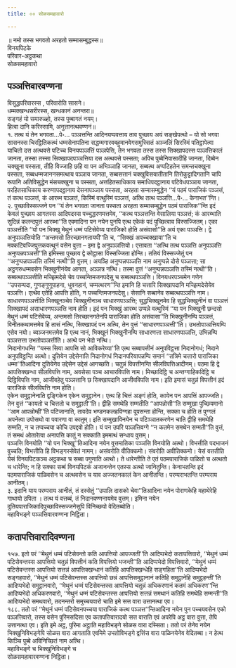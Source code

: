 ```yaml
---
title: ०० सोळसमहावारो

---
```

॥ नमो तस्स भगवतो अरहतो सम्मासम्बुद्धस्स॥  
विनयपिटके  
परिवार-अट्ठकथा  
सोळसमहावारो  


## पञ्ञत्तिवारवण्णना

विसुद्धपरिवारस्स , परिवारोति सासने।  
धम्मक्खन्धसरीरस्स, खन्धकानं अनन्तरा॥  
सङ्गहं यो समारुळ्हो, तस्स पुब्बागतं नयम्।  
हित्वा दानि करिस्सामि, अनुत्तानत्थवण्णनं॥  
१. तत्थ यं तेन भगवता…पे॰… पञ्ञत्तन्ति आदिनयप्पवत्ताय ताव पुच्छाय अयं सङ्खेपत्थो – यो सो भगवा सासनस्स चिरट्ठितिकत्थं धम्मसेनापतिना सद्धम्मगारवबहुमानवेगसमुस्सितं अञ्जलिं सिरस्मिं पतिट्ठापेत्वा याचितो दस अत्थवसे पटिच्च विनयपञ्ञत्तिं पञ्ञपेसि, तेन भगवता तस्स तस्स सिक्खापदस्स पञ्ञत्तिकालं जानता, तस्सा तस्सा सिक्खापदपञ्ञत्तिया दस अत्थवसे पस्सता; अपिच पुब्बेनिवासादीहि जानता, दिब्बेन चक्खुना पस्सता, तीहि विज्जाहि छहि वा पन अभिञ्ञाहि जानता, सब्बत्थ अप्पटिहतेन समन्तचक्खुना पस्सता, सब्बधम्मजाननसमत्थाय पञ्ञाय जानता, सब्बसत्तानं चक्खुविसयातीतानि तिरोकुट्टादिगतानि चापि रूपानि अतिविसुद्धेन मंसचक्खुना च पस्सता, अत्तहितसाधिकाय समाधिपदट्ठानाय पटिवेधपञ्ञाय जानता, परहितसाधिकाय करुणापदट्ठानाय देसनापञ्ञाय पस्सता, अरहता सम्मासम्बुद्धेन ‘‘यं पठमं पाराजिकं पञ्ञत्तं, तं कत्थ पञ्ञत्तं, कं आरब्भ पञ्ञत्तं, किस्मिं वत्थुस्मिं पञ्ञत्तं, अत्थि तत्थ पञ्ञत्ति…पे॰… केनाभत’’न्ति।  
२. पुच्छाविस्सज्जने पन ‘‘यं तेन भगवता जानता पस्सता अरहता सम्मासम्बुद्धेन पठमं पाराजिक’’न्ति इदं केवलं पुच्छाय आगतस्स आदिपदस्स पच्चुद्धरणमत्तमेव, ‘‘कत्थ पञ्ञत्तन्ति वेसालिया पञ्ञत्तं; कं आरब्भाति सुदिन्नं कलन्दपुत्तं आरब्भा’’ति एवमादिना पन नयेन पुनपि एत्थ एकेकं पदं पुच्छित्वाव विस्सज्जितम्। एका पञ्ञत्तीति ‘‘यो पन भिक्खु मेथुनं धम्मं पटिसेवेय्य पाराजिको होति असंवासो’’ति अयं एका पञ्ञत्ति। द्वे अनुपञ्ञत्तियोति ‘‘अन्तमसो तिरच्छानगतायपी’’ति च, ‘‘सिक्खं अपच्चक्खाया’’ति च मक्कटिवज्जिपुत्तकवत्थूनं वसेन वुत्ता – इमा द्वे अनुपञ्ञत्तियो। एत्तावता ‘‘अत्थि तत्थ पञ्ञत्ति अनुपञ्ञत्ति अनुप्पन्नपञ्ञत्ती’’ति इमिस्सा पुच्छाय द्वे कोट्ठासा विस्सज्जिता होन्ति। ततियं विस्सज्जेतुं पन ‘‘अनुप्पन्नपञ्ञत्ति तस्मिं नत्थी’’ति वुत्तम्। अयञ्हि अनुप्पन्नपञ्ञत्ति नाम अनुप्पन्ने दोसे पञ्ञत्ता; सा अट्ठगरुधम्मवसेन भिक्खुनीनंयेव आगता, अञ्ञत्र नत्थि। तस्मा वुत्तं ‘‘अनुप्पन्नपञ्ञत्ति तस्मिं नत्थी’’ति। सब्बत्थपञ्ञत्तीति मज्झिमदेसे चेव पच्चन्तिमजनपदेसु च सब्बत्थपञ्ञत्ति। विनयधरपञ्चमेन गणेन ‘‘उपसम्पदा, गुणङ्गुणूपाहना, धुवनहानं, चम्मत्थरण’’न्ति इमानि हि चत्तारि सिक्खापदानि मज्झिमदेसेयेव पञ्ञत्ति। एत्थेव एतेहि आपत्ति होति, न पच्चन्तिमजनपदेसु। सेसानि सब्बानेव सब्बत्थपञ्ञत्ति नाम।  
साधारणपञ्ञत्तीति भिक्खूनञ्चेव भिक्खुनीनञ्च साधारणपञ्ञत्ति; सुद्धभिक्खूनमेव हि सुद्धभिक्खुनीनं वा पञ्ञत्तं सिक्खापदं असाधारणपञ्ञत्ति नाम होति। इदं पन भिक्खुं आरब्भ उप्पन्ने वत्थुस्मिं ‘‘या पन भिक्खुनी छन्दसो मेथुनं धम्मं पटिसेवेय्य, अन्तमसो तिरच्छानगतेनपि पाराजिका होति असंवासा’’ति भिक्खुनीनम्पि पञ्ञत्तं, विनीतकथामत्तमेव हि तासं नत्थि, सिक्खापदं पन अत्थि, तेन वुत्तं ‘‘साधारणपञ्ञत्ती’’ति। उभतोपञ्ञत्तियम्पि एसेव नयो। ब्यञ्जनमत्तमेव हि एत्थ नानं, भिक्खूनं भिक्खुनीनम्पि साधारणत्ता साधारणपञ्ञत्ति, उभिन्नम्पि पञ्ञत्तत्ता उभतोपञ्ञत्तीति। अत्थे पन भेदो नत्थि।  
निदानोगधन्ति ‘‘यस्स सिया आपत्ति सो आविकरेय्या’’ति एत्थ सब्बापत्तीनं अनुपविट्ठत्ता निदानोगधं; निदाने अनुपविट्ठन्ति अत्थो। दुतियेन उद्देसेनाति निदानोगधं निदानपरियापन्नम्पि समानं ‘‘तत्रिमे चत्तारो पाराजिका धम्मा’’तिआदिना दुतियेनेव उद्देसेन उद्देसं आगच्छति। चतुन्नं विपत्तीनन्ति सीलविपत्तिआदीनम्। पठमा हि द्वे आपत्तिक्खन्धा सीलविपत्ति नाम, अवसेसा पञ्च आचारविपत्ति नाम। मिच्छादिट्ठि च अन्तग्गाहिकदिट्ठि च दिट्ठिविपत्ति नाम, आजीवहेतु पञ्ञत्तानि छ सिक्खापदानि आजीवविपत्ति नाम। इति इमासं चतुन्नं विपत्तीनं इदं पाराजिकं सीलविपत्ति नाम होति।  
एकेन समुट्ठानेनाति द्वङ्गिकेन एकेन समुट्ठानेन। एत्थ हि चित्तं अङ्गं होति, कायेन पन आपत्तिं आपज्जति। तेन वुत्तं ‘‘कायतो च चित्ततो च समुट्ठाती’’ति। द्वीहि समथेहि सम्मतीति ‘‘आपन्नोसी’’ति सम्मुखा पुच्छियमानो ‘‘आम आपन्नोम्ही’’ति पटिजानाति, तावदेव भण्डनकलहविग्गहा वूपसन्ता होन्ति, सक्का च होति तं पुग्गलं अपनेत्वा उपोसथो वा पवारणा वा कातुम्। इति सम्मुखाविनयेन च पटिञ्ञातकरणेन चाति द्वीहि समथेहि सम्मति, न च तप्पच्चया कोचि उपद्दवो होति। यं पन उपरि पञ्ञत्तिवग्गे ‘‘न कतमेन समथेन सम्मती’’ति वुत्तं, तं समथं ओतारेत्वा अनापत्ति कातुं न सक्काति इममत्थं सन्धाय वुत्तम्।  
पञ्ञत्ति विनयोति ‘‘यो पन भिक्खू’’तिआदिना नयेन वुत्तमातिका पञ्ञत्ति विनयोति अत्थो। विभत्तीति पदभाजनं वुच्चति; विभत्तीति हि विभङ्गस्सेवेतं नामम्। असंवरोति वीतिक्कमो। संवरोति अवीतिक्कमो। येसं वत्ततीति येसं विनयपिटकञ्च अट्ठकथा च सब्बा पगुणाति अत्थो। ते धारेन्तीति ते एतं पठमपाराजिकं पाळितो च अत्थतो च धारेन्ति; न हि सक्का सब्बं विनयपिटकं अजानन्तेन एतस्स अत्थो जानितुन्ति। केनाभतन्ति इदं पठमपाराजिकं पाळिवसेन च अत्थवसेन च याव अज्जतनकालं केन आनीतन्ति। परम्पराभतन्ति परम्पराय आनीतम्।  
३. इदानि याय परम्पराय आनीतं, तं दस्सेतुं ‘‘उपालि दासको चेवा’’तिआदिना नयेन पोराणकेहि महाथेरेहि गाथायो ठपिता । तत्थ यं वत्तब्बं, तं निदानवण्णनायमेव वुत्तम्। इमिना नयेन दुतियपाराजिकादिपुच्छाविस्सज्जनेसुपि विनिच्छयो वेदितब्बोति।  
महाविभङ्गे पञ्ञत्तिवारवण्णना निट्ठिता।  


## कतापत्तिवारादिवण्णना

१५७. इतो परं ‘‘मेथुनं धम्मं पटिसेवन्तो कति आपत्तियो आपज्जती’’ति आदिप्पभेदो कतापत्तिवारो, ‘‘मेथुनं धम्मं पटिसेवन्तस्स आपत्तियो चतुन्नं विपत्तीनं कति विपत्तियो भजन्ती’’ति आदिप्पभेदो विपत्तिवारो, ‘‘मेथुनं धम्मं पटिसेवन्तस्स आपत्तियो सत्तन्नं आपत्तिक्खन्धानं कतिहि आपत्तिक्खन्धेहि सङ्गहिता’’ति आदिप्पभेदो सङ्गहवारो, ‘‘मेथुनं धम्मं पटिसेवन्तस्स आपत्तियो छन्नं आपत्तिसमुट्ठानानं कतिहि समुट्ठानेहि समुट्ठहन्ती’’ति आदिप्पभेदो समुट्ठानवारो, ‘‘मेथुनं धम्मं पटिसेवन्तस्स आपत्तियो चतुन्नं अधिकरणानं कतमं अधिकरण’’न्ति आदिप्पभेदो अधिकरणवारो, ‘‘मेथुनं धम्मं पटिसेवन्तस्स आपत्तियो सत्तन्नं समथानं कतिहि समथेहि सम्मन्ती’’ति आदिप्पभेदो समथवारो, तदनन्तरो समुच्चयवारो चाति इमे सत्त वारा उत्तानत्था एव।  
१८८. ततो परं ‘‘मेथुनं धम्मं पटिसेवनपच्चया पाराजिकं कत्थ पञ्ञत्त’’न्तिआदिना नयेन पुन पच्चयवसेन एको पञ्ञत्तिवारो, तस्स वसेन पुरिमसदिसा एव कतापत्तिवारादयो सत्त वाराति एवं अपरेपि अट्ठ वारा वुत्ता, तेपि उत्तानत्था एव। इति इमे अट्ठ, पुरिमा अट्ठाति महाविभङ्गे सोळस वारा दस्सिता। ततो परं तेनेव नयेन भिक्खुनिविभङ्गेपि सोळस वारा आगताति एवमिमे उभतोविभङ्गे द्वत्तिंस वारा पाळिनयेनेव वेदितब्बा। न हेत्थ किञ्चि पुब्बे अविनिच्छितं नाम अत्थि।  
महाविभङ्गे च भिक्खुनिविभङ्गे च  
सोळसमहावारवण्णना निट्ठिता।  